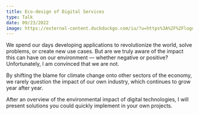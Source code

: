 ```yaml
---
title: Eco-design of Digital Services
type: Talk
date: 09/23/2022
image: https://external-content.duckduckgo.com/iu/?u=https%3A%2F%2Flogosmarcas.net%2Fwp-content%2Fuploads%2F2020%2F12%2FDecathlon-Logo.png&f=1&nofb=1
---
```


We spend our days developing applications to revolutionize the world, solve problems, or create new use cases. But are we truly aware of the impact this can have on our environment — whether negative or positive? Unfortunately, I am convinced that we are not.

By shifting the blame for climate change onto other sectors of the economy, we rarely question the impact of our own industry, which continues to grow year after year.

After an overview of the environmental impact of digital technologies, I will present solutions you could quickly implement in your own projects.
